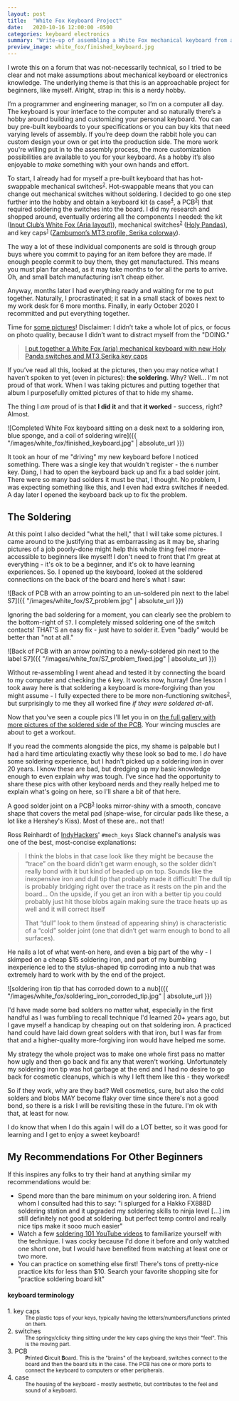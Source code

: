 ```yaml
---
layout: post
title:  "White Fox Keyboard Project"
date:   2020-10-16 12:00:00 -0500
categories: keyboard electronics
summary: "Write-up of assembling a White Fox mechanical keyboard from a beginner's perspective"
preview_image: white_fox/finished_keyboard.jpg
---
```


I wrote this on a forum that was not-necessarily technical, so I tried to be clear and not make assumptions about mechanical keyboard or electronics knowledge. The underlying theme is that this is an approachable project for beginners, like myself. Alright, strap in: this is a nerdy hobby.

I’m a programmer and engineering manager, so I’m on a computer all day. The keyboard is your interface to the computer and so naturally there’s a hobby around building and customizing your personal keyboard. You can buy pre-built keyboards to your specifications or you can buy kits that need varying levels of assembly. If you’re deep down the rabbit hole you can custom design your own or get into the production side. The more work you're willing put in to the assembly process, the more customization possibilities are available to you for your keyboard. As a hobby it’s also enjoyable to *make* something with your own hands and effort.

To start, I already had for myself a pre-built keyboard that has hot-swappable mechanical switches<sup><small>[2](#keyboard-terminology)</small></sup>. Hot-swappable means that you can change out mechanical switches without soldering. I decided to go one step further into the hobby and obtain a keyboard kit (a case<sup><small>[4](#keyboard-terminology)</small></sup>, a PCB<sup><small>[3](#keyboard-terminology)</small></sup>) that required soldering the switches into the board.  I did my research and shopped around, eventually ordering all the components I needed: the kit ([Input Club’s White Fox (Aria layout)](https://input.club/whitefox/)), mechanical switches<sup><small>[2](#keyboard-terminology)</small></sup> ([Holy Pandas](https://drop.com/buy/drop-invyr-holy-panda-mechanical-switches?utm_source=linkshare&referer=YUZ2PB)), and key caps<sup><small>[1](#keyboard-terminology)</small></sup>  ([Zambumon’s MT3 profile, Serika colorway](https://drop.com/buy/drop-zambumon-mt3-serika-custom-keycap-set?utm_source=linkshare&referer=YUZ2PB)).

The way a lot of these individual components are sold is through group buys where you commit to paying for an item before they are made. If enough people commit to buy them, they get manufactured. This means you must plan far ahead, as it may take months to for all the parts to arrive. Oh, and small batch manufacturing isn’t cheap either.

Anyway, months later I had everything ready and waiting for me to put together. Naturally, I procrastinated; it sat in a small stack of boxes next to my work desk for 6 more months. Finally, in early October 2020 I recommitted and put everything together.

Time for [some pictures](https://imgur.com/gallery/RvUlily)! Disclaimer: I didn’t take a whole lot of pics, or focus on photo quality, because I didn’t want to distract myself from the "DOING."

<blockquote class="imgur-embed-pub" lang="en" data-id="a/RvUlily"><a href="//imgur.com/a/RvUlily">I put together a White Fox (aria) mechanical keyboard with new Holy Panda switches and MT3 Serika key caps</a></blockquote><script async src="//s.imgur.com/min/embed.js" charset="utf-8"></script>

If you’ve read all this, looked at the pictures, then you may notice what I haven’t spoken to yet (even in pictures): **the soldering**. Why? Well… I'm not proud of that work. When I was taking pictures and putting together that album I purposefully omitted pictures of that to hide my shame.

The thing I *am* proud of is that **I did it** and that **it worked** - success, right? Almost.

![Completed White Fox keyboard sitting on a desk next to a soldering iron, blue sponge, and a coil of soldering wire]({{ "/images/white_fox/finished_keyboard.jpg" | absolute_url }})

It took an hour of me "driving" my new keyboard before I noticed something. There was a single key that wouldn't register - the `6` number key. Dang, I had to open the keyboard back up and fix a bad solder joint. There were so many bad solders it must be that, I thought. No problem, I was expecting something like this, and I even had extra switches if needed. A day later I opened the keyboard back up to fix the problem.

## The Soldering

At this point I also decided "what the hell," that I will take some pictures. I came around to the justifying that as embarrassing as it may be, sharing pictures of a job poorly-done might help this whole thing feel more-accessible to beginners like myself! I don't need to front that I'm great at everything - it's ok to be a beginner, and it's ok to have learning experiences. So. I opened up the keyboard, looked at the soldered connections on the back of the board and here's what I saw:

![Back of PCB with an arrow pointing to an un-soldered pin next to the label S7]({{ "/images/white_fox/S7_problem.jpg" | absolute_url }})

Ignoring the bad soldering for a moment, you can clearly see the problem to the bottom-right of `S7`. I completely missed soldering one of the switch contacts! THAT'S an easy fix - just have to solder it. Even "badly" would be better than "not at all."

![Back of PCB with an arrow pointing to a newly-soldered pin next to the label S7]({{ "/images/white_fox/S7_problem_fixed.jpg" | absolute_url }})

Without re-assembling I went ahead and tested it by connecting the board to my computer and checking the `6` key. It works now, hurray! One lesson I took away here is that soldering a keyboard is more-forgiving than you might assume - I fully expected there to be more non-functioning switches<sup><small>[2](#keyboard-terminology)</small></sup>, but surprisingly to me they all worked fine *if they were soldered at-all*.

Now that you've seen a couple pics I'll let you in on [the full gallery with more pictures of the soldered side of the PCB](https://imgur.com/gallery/02Jii3Q). Your wincing muscles are about to get a workout.

If you read the comments alongside the pics, my shame is palpable but I had a hard time articulating exactly why these look so bad to me. I *do* have some soldering experience, but I hadn't picked up a soldering iron in over 20 years. I know these are bad, but dredging up my basic knowledge enough to even explain why was tough. I've since had the opportunity to share these pics with other keyboard nerds and they really helped me to explain what's going on here, so I'll share a bit of that here.

A good solder joint on a PCB<sup><small>[3](#keyboard-terminology)</small></sup> looks mirror-shiny with a smooth, concave shape that covers the metal pad (shape-wise, for circular pads like these, a lot like a Hershey's Kiss). Most of these are.. not that!

Ross Reinhardt of [IndyHackers](http://www.indyhackers.org/)' `#mech_keys` Slack channel's analysis was one of the best, most-concise explanations:

> I think the blobs in that case look like they might be because the “trace” on the board didn’t get warm enough, so the solder didn’t really bond with it but kind of beaded up on top. Sounds like the inexpensive iron and dull tip that probably made it difficult! The dull tip is probably bridging right over the trace as it rests on the pin and the board… On the upside, if you get an iron with a better tip you could probably just hit those blobs again making sure the trace heats up as well and it will correct itself 
>
> That “dull” look to them (instead of appearing shiny) is characteristic of a “cold” solder joint (one that didn’t get warm enough to bond to all surfaces).

He nails a lot of what went-on here, and even a big part of the why - I skimped on a cheap $15 soldering iron, and part of my bumbling inexperience led to the stylus-shaped tip corroding into a nub that was extremely hard to work with by the end of the project.

![soldering iron tip that has corroded down to a nub]({{ "/images/white_fox/soldering_iron_corroded_tip.jpg" | absolute_url }})

I'd have made some bad solders no matter what, especially in the first handful as I was fumbling to recall technique I'd learned 20+ years ago, but I gave myself a handicap by cheaping out on that soldering iron. A practiced hand could have laid down great solders with that iron, but I was far from that and a higher-quality more-forgiving iron would have helped me some.

My strategy the whole project was to make one whole first pass no matter how ugly and then go back and fix any that weren't working. Unfortunately my soldering iron tip was hot garbage at the end and I had no desire to go back for cosmetic cleanups, which is why I left them like this - they worked!

So if they work, why are they bad? Well cosmetics, sure, but also the cold solders and blobs MAY become flaky over time since there's not a good bond, so there is a risk I will be revisiting these in the future. I'm ok with that, at least for now.

I do know that when I do this again I will do a LOT better, so it was good for learning and I get to enjoy a sweet keyboard!

## My Recommendations For Other Beginners 

If this inspires any folks to try their hand at anything similar my recommendations would be:

* Spend more than the bare minimum on your soldering iron. A friend whom I consulted had this to say: "i splurged for a Hakko FX888D soldering station and it upgraded my soldering skills to ninja level […] im still definitely not good at soldering. but perfect temp control and really nice tips make it sooo much easier"
* Watch a few [soldering 101 YouTube videos](https://www.youtube.com/watch?v=oqV2xU1fee8) to familiarize yourself with the technique. I was cocky because I'd done it before and only watched one short one, but I would have benefited from watching at least one or two more.
* You can practice on something else first! There's tons of pretty-nice practice kits for less than $10. Search your favorite shopping site for "practice soldering board kit"


#### keyboard terminology

<dl>
  <dt>1. key caps</dt><dd><small>The plastic tops of your keys, typically having the letters/numbers/functions printed on them.</small></dd>
  <dt>2. switches</dt><dd><small>The springy/clicky thing sitting under the key caps giving the keys their "feel". This is the moving part.</small></dd>
  <dt>3. PCB</dt><dd><small><b>P</b>rinted <b>C</b>ircuit <b>B</b>oard. This is the "brains" of the keyboard, switches connect to the board and then the board sits in the case. The PCB has one or more ports to connect the keyboard to computers or other peripherals.</small></dd>
  <dt>4. case</dt><dd><small>The housing of the keyboard - mostly aesthetic, but contributes to the feel and sound of a keyboard.</small></dd>
</dl>
